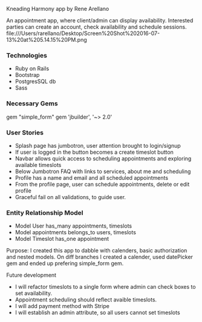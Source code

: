 Kneading Harmony app
by Rene Arellano

An appointment app, where client/admin can display availability.  Interested parties can create an account, check availability and schedule sessions.
file:///Users/rarellano/Desktop/Screen%20Shot%202016-07-13%20at%205.14.15%20PM.png

### Technologies
- Ruby on Rails
- Bootstrap
- PostgresSQL db
- Sass

### Necessary Gems
gem "simple_form"
gem 'jbuilder', '~> 2.0'

### User Stories
- Splash page has jumbotron, user attention brought to login/signup
- If user is logged in the button becomes a create timeslot button
- Navbar allows quick access to scheduling appointments and exploring available timeslots
- Below Jumbotron FAQ with links to services, about me and scheduling
- Profile has a name and email and all scheduled appointments
- From the profile page, user can schedule appointments, delete or edit profile
- Graceful fail on all validations, to guide user.

### Entity Relationship Model
- Model User has_many appointments, timeslots
- Model appointments belongs_to users, timeslots
- Model Timeslot has_one appointment

Purpose:
I created this app to dabble with calenders, basic authorization and nested models.  On diff branches I created a calender, used datePicker gem and ended up prefering simple_form gem.

Future development
- I will refactor timeslots to a single form where admin can check boxes to set availability.
- Appointment scheduling should reflect avaible timeslots.
- I will add payment method with Stripe
- I will establish an admin attribute, so all users cannot set timeslots

